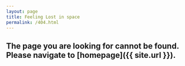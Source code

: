 ```yaml
---
layout: page
title: Feeling Lost in space
permalink: /404.html
---
```


## The page you are looking for cannot be found. Please navigate to [homepage]({{ site.url }}).
